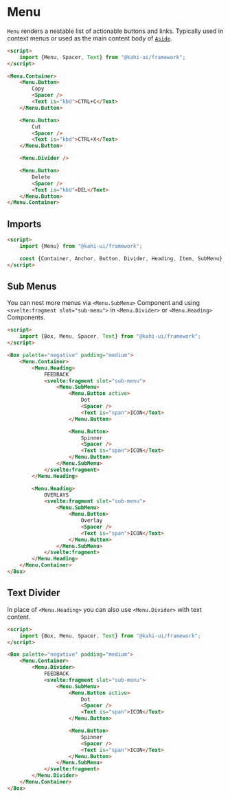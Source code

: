 # Menu

`Menu` renders a nestable list of actionable buttons and links. Typically used in context menus or used as the main content body of [`Aside`](./aside.md).

<!-- prettier-ignore -->
```html repl Menu Preview
<script>
    import {Menu, Spacer, Text} from "@kahi-ui/framework";
</script>

<Menu.Container>
    <Menu.Button>
        Copy
        <Spacer />
        <Text is="kbd">CTRL+C</Text>
    </Menu.Button>

    <Menu.Button>
        Cut
        <Spacer />
        <Text is="kbd">CTRL+X</Text>
    </Menu.Button>

    <Menu.Divider />

    <Menu.Button>
        Delete
        <Spacer />
        <Text is="kbd">DEL</Text>
    </Menu.Button>
</Menu.Container>
```

## Imports

```html default Menu Imports
<script>
    import {Menu} from "@kahi-ui/framework";

    const {Container, Anchor, Button, Divider, Heading, Item, SubMenu} = Menu;
</script>
```

## Sub Menus

You can nest more menus via `<Menu.SubMenu>` Component and using `<svelte:fragment slot="sub-menu">` in `<Menu.Divider>` or `<Menu.Heading>` Components.

<!-- prettier-ignore -->
```html repl Menu Sub Menu
<script>
    import {Box, Menu, Spacer, Text} from "@kahi-ui/framework";
</script>

<Box palette="negative" padding="medium">
    <Menu.Container>
        <Menu.Heading>
            FEEDBACK
            <svelte:fragment slot="sub-menu">
                <Menu.SubMenu>
                    <Menu.Button active>
                        Dot
                        <Spacer />
                        <Text is="span">ICON</Text>
                    </Menu.Button>

                    <Menu.Button>
                        Spinner
                        <Spacer />
                        <Text is="span">ICON</Text>
                    </Menu.Button>
                </Menu.SubMenu>
            </svelte:fragment>
        </Menu.Heading>

        <Menu.Heading>
            OVERLAYS
            <svelte:fragment slot="sub-menu">
                <Menu.SubMenu>
                    <Menu.Button>
                        Overlay
                        <Spacer />
                        <Text is="span">ICON</Text>
                    </Menu.Button>
                </Menu.SubMenu>
            </svelte:fragment>
        </Menu.Heading>
    </Menu.Container>
</Box>
```

## Text Divider

In place of `<Menu.Heading>` you can also use `<Menu.Divider>` with text content.

<!-- prettier-ignore -->
```html repl Menu Text Divider
<script>
    import {Box, Menu, Spacer, Text} from "@kahi-ui/framework";
</script>

<Box palette="negative" padding="medium">
    <Menu.Container>
        <Menu.Divider>
            FEEDBACK
            <svelte:fragment slot="sub-menu">
                <Menu.SubMenu>
                    <Menu.Button active>
                        Dot
                        <Spacer />
                        <Text is="span">ICON</Text>
                    </Menu.Button>

                    <Menu.Button>
                        Spinner
                        <Spacer />
                        <Text is="span">ICON</Text>
                    </Menu.Button>
                </Menu.SubMenu>
            </svelte:fragment>
        </Menu.Divider>
    </Menu.Container>
</Box>
```
